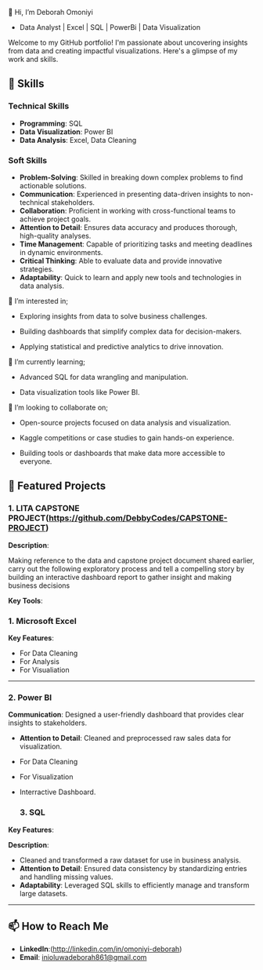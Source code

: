 👋 Hi, I’m Deborah Omoniyi

- Data Analyst | Excel | SQL | PowerBi | Data Visualization

Welcome to my GitHub portfolio! I'm passionate about uncovering insights from data and creating impactful visualizations. Here's a glimpse of my work and skills.


## 🚀 Skills  

### Technical Skills  
- **Programming**: SQL
- **Data Visualization**: Power BI  
- **Data Analysis**: Excel, Data Cleaning

### Soft Skills  
- **Problem-Solving**: Skilled in breaking down complex problems to find actionable solutions.  
- **Communication**: Experienced in presenting data-driven insights to non-technical stakeholders.  
- **Collaboration**: Proficient in working with cross-functional teams to achieve project goals.  
- **Attention to Detail**: Ensures data accuracy and produces thorough, high-quality analyses.  
- **Time Management**: Capable of prioritizing tasks and meeting deadlines in dynamic environments.  
- **Critical Thinking**: Able to evaluate data and provide innovative strategies.  
- **Adaptability**: Quick to learn and apply new tools and technologies in data analysis.  


👀 I’m interested in;

- Exploring insights from data to solve business challenges.

- Building dashboards that simplify complex data for decision-makers.
 
- Applying statistical and predictive analytics to drive innovation.

  
🌱 I’m currently learning;

- Advanced SQL for data wrangling and manipulation.
  
- Data visualization tools like Power BI.
  
💞️ I’m looking to collaborate on;

- Open-source projects focused on data analysis and visualization.

- Kaggle competitions or case studies to gain hands-on experience.

- Building tools or dashboards that make data more accessible to everyone.
  

## 📂 Featured Projects  

### 1. LITA CAPSTONE PROJECT(https://github.com/DebbyCodes/CAPSTONE-PROJECT)

**Description**: 

Making reference to the data and capstone project document shared earlier, carry out the following exploratory process and tell a compelling story by building an interactive dashboard report to gather insight and making business decisions

**Key Tools**:

### 1. Microsoft Excel

**Key Features**:  
- For Data Cleaning
- For Analysis
- For Visualiation
  
---

### 2. Power BI
**Communication**: Designed a user-friendly dashboard that provides clear insights to stakeholders.  
- **Attention to Detail**: Cleaned and preprocessed raw sales data for visualization.  

- For Data Cleaning
- For Visualization
- Interractive Dashboard.

  ### 3. SQL

  
**Key Features**:  

**Description**: 
- Cleaned and transformed a raw dataset for use in business analysis.  
- **Attention to Detail**: Ensured data consistency by standardizing entries and handling missing values.  
- **Adaptability**: Leveraged SQL skills to efficiently manage and transform large datasets.  

---

## 📫 How to Reach Me  
- **LinkedIn**:(http://linkedin.com/in/omoniyi-deborah)
- **Email**: inioluwadeborah861@gmail.com 

